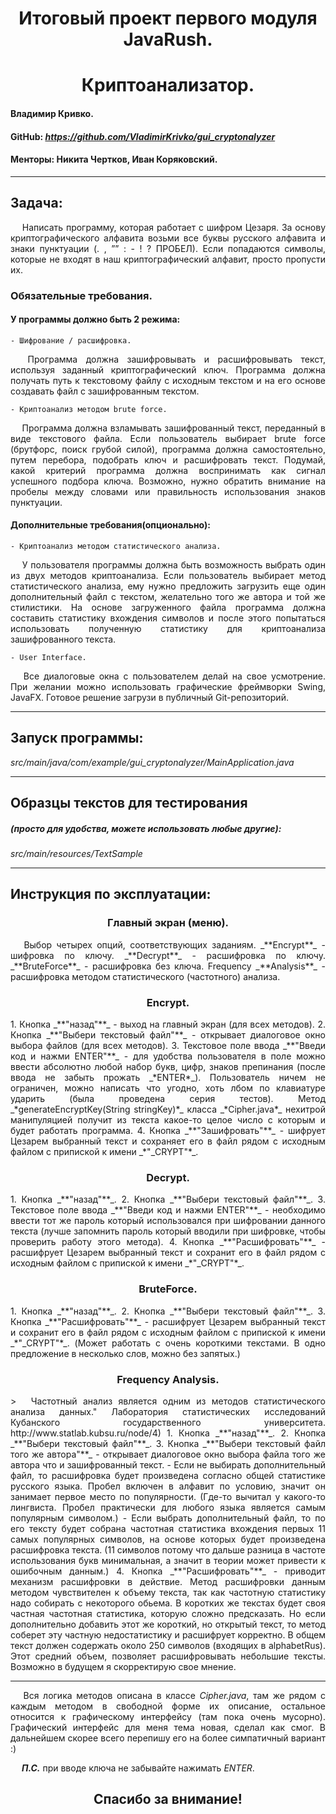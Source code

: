 <div style="text-align: justify">
<h1 align="center">Итоговый проект первого модуля JavaRush.</h1>
<h1 align="center">Криптоанализатор.</h1>

#### Владимир Кривко.

#### GitHub: *https://github.com/VladimirKrivko/gui_cryptonalyzer*

#### Менторы: Никита Чертков, Иван Коряковский.

---

## Задача:
&emsp; Написать программу, которая работает с шифром Цезаря.
За основу криптографического алфавита возьми все буквы русского алфавита и знаки пунктуации (. , ”” : - ! ? ПРОБЕЛ).
Если попадаются символы, которые не входят в наш криптографический алфавит, просто пропусти их.

### Обязательные требования.

#### У программы должно быть 2 режима:

    - Шифрование / расшифровка.
&emsp; Программа должна зашифровывать и расшифровывать текст, используя заданный криптографический ключ.
Программа должна получать путь к текстовому файлу с исходным текстом и на его основе создавать файл
с зашифрованным текстом.

	- Криптоанализ методом brute force.
&emsp; Программа должна взламывать зашифрованный текст, переданный в виде текстового файла. Если пользователь
выбирает brute force (брутфорс, поиск грубой силой), программа должна самостоятельно, путем перебора, подобрать ключ
и расшифровать текст. Подумай, какой критерий программа должна воспринимать как сигнал успешного подбора ключа.
Возможно, нужно обратить внимание на пробелы между словами или правильность использования знаков пунктуации.

#### Дополнительные требования(опционально):

    - Криптоанализ методом статистического анализа.
&emsp; У пользователя программы должна быть возможность выбрать один из двух методов криптоанализа. Если пользователь
выбирает метод статистического анализа, ему нужно предложить загрузить еще один дополнительный файл с текстом,
желательно того же автора и той же стилистики. На основе загруженного файла программа должна составить статистику
вхождения символов и после этого попытаться использовать полученную статистику для криптоанализа зашифрованного текста.

    - User Interface.
&emsp; Все диалоговые окна с пользователем делай на свое усмотрение. При желании можно использовать графические
фреймворки Swing, JavaFX. Готовое решение загрузи в публичный Git-репозиторий.

---

## Запуск программы:
_*src/main/java/com/example/gui_cryptonalyzer/MainApplication.java*_

---

## Образцы текстов для тестирования
##### (просто для удобства, можете использовать любые другие):
_*src/main/resources/TextSample*_

---

## Инструкция по эксплуатации:

<h3 align="center">Главный экран (меню).</h3>
&emsp; Выбор четырех опций, соответствующих заданиям. _**Encrypt**_ - шифровка по ключу. _**Decrypt**_ - расшифровка по ключу.
_**BruteForce**_ - расшифровка без ключа. Frequency _**Analysis**_ - расшифровка методом статистического (частотного) анализа.


<h3 align="center">Encrypt.</h3>
1. Кнопка _**"назад"**_ - выход на главный экран (для всех методов).
2. Кнопка _**"Выбери текстовый файл"**_ - открывает диалоговое окно выбора файлов (для всех методов).
3. Текстовое поле ввода _**"Введи код и нажми ENTER"**_ - для удобства пользователя в поле можно ввести абсолютно любой набор
   букв, цифр, знаков препинания (после ввода не забыть прожать _*ENTER*_). Пользователь ничем не ограничен, можно написать
   что угодно, хоть лбом по клавиатуре ударить (была проведена серия тестов). Метод _*generateEncryptKey(String stringKey)*_
   класса _*Cipher.java*_ нехитрой манипуляцией получит из текста какое-то целое число с которым и будет работать программа.
4. Кнопка _**"Зашифровать"**_ - шифрует Цезарем выбранный текст и сохраняет его в файл рядом с исходным файлом с припиской
   к имени _*"_CRYPT"*_.


<h3 align="center">Decrypt.</h3>
1. Кнопка _**"назад"**_.
2. Кнопка _**"Выбери текстовый файл"**_.
3. Текстовое поле ввода _**"Введи код и нажми ENTER"**_ - необходимо ввести тот же пароль который использовался при
   шифровании данного текста (лучше запомнить пароль который вводили при шифровке, чтобы проверить работу этого метода).
4. Кнопка _**"Расшифровать"**_ - расшифрует Цезарем выбранный текст и сохранит его в файл рядом с исходным файлом с припиской
   к имени _*"_CRYPT"*_.


<h3 align="center">BruteForce.</h3>
1. Кнопка _**"назад"**_.
2. Кнопка _**"Выбери текстовый файл"**_.
3. Кнопка _**"Расшифровать"**_ - расшифрует Цезарем выбранный текст и сохранит его в файл рядом с исходным файлом с припиской
   к имени _*"_CRYPT"*_.
   (Может работать с очень короткими текстами. В одно предложение в несколько слов, можно без запятых.)


<h3 align="center">Frequency Analysis.</h3>
>&emsp; Частотный анализ является одним из методов статистического анализа данных." Лаборатория статистических исследований
Кубанского государственного университета. http://www.statlab.kubsu.ru/node/4)
1. Кнопка _**"назад"**_.
2. Кнопка _**"Выбери текстовый файл"**_.
3. Кнопка _**"Выбери текстовый файл того же автора"**_ - открывает диалоговое окно выбора файла того же автора что и
   зашифрованный текст. 
   - Если не выбирать дополнительный файл, то расшифровка будет произведена согласно общей
   статистике русского языка. Пробел включен в алфавит по условию, значит он занимает первое место по популярности.
   (Где-то вычитал у какого-то лингвиста. Пробел практически для любого языка является самым
   популярным символом.)
   - Если выбрать дополнительный файл, то по его тексту будет собрана частотная статистика вхождения первых 11 самых
   популярных символов, на основе которых будет произведена расшифровка текста. (11 символов потому что дальше разница
   в частоте использования букв минимальная, а значит в теории может привести к ошибочным данным.)
4. Кнопка _**"Расшифровать"**_ - приводит механизм расшифровки в действие. Метод расшифровки данным методом чувствителен
   к объему текста, так как частотную статистику надо собирать с некоторого обьема. В коротких же текстах будет своя
   частная частотная статистика, которую сложно предсказать. Но если дополнительно добавить этот же короткий, но
   открытый текст, то метод соберет эту частную недостатистику и расшифрует корректно. В общем текст должен содержать
   около 250 символов (входящих в alphabetRus). Этот средний объем, позволяет расшифровывать небольшие тексты. Возможно
   в будущем я скорректирую свое мнение.

---

&emsp; Вся логика методов описана в классе _*Cipher.java*_, там же рядом с каждым методом в свободной форме их описание,
остальное относится к графическому интерфейсу (там пока очень мусорно). Графический интерфейс для меня тема новая, 
сделал как смог. В дальнейшем скорее всего перепишу его на более симпатичный вариант :)

&emsp; _**П.С.**_ при вводе ключа не забывайте нажимать _*ENTER*_.

<h2 align="center"> Спасибо за внимание! </h2>
</div>